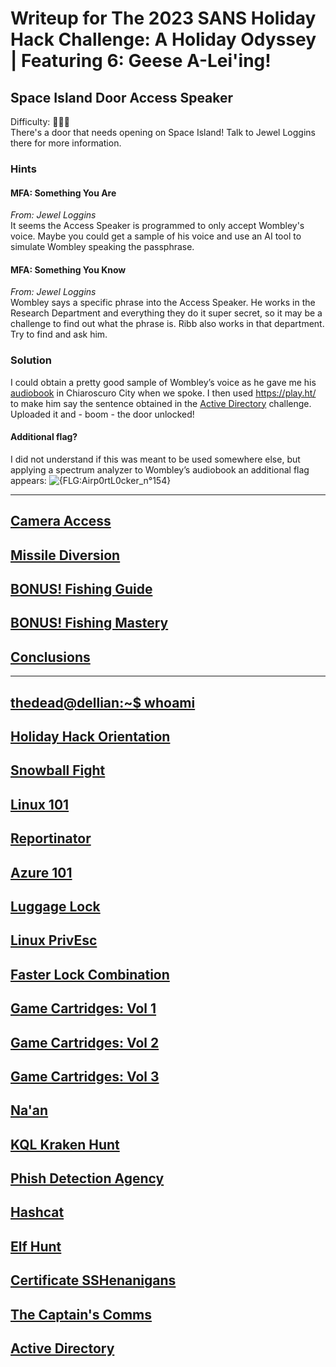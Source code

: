 # Writeup for The 2023 SANS Holiday Hack Challenge: A Holiday Odyssey \| Featuring 6: Geese A-Lei'ing!
## 	Space Island Door Access Speaker
Difficulty: :christmas_tree::christmas_tree::christmas_tree:  
There's a door that needs opening on Space Island! Talk to Jewel Loggins there for more information.

### Hints
#### MFA: Something You Are
*From: Jewel Loggins*  
It seems the Access Speaker is programmed to only accept Wombley's voice. Maybe you could get a sample of his voice and use an AI tool to simulate Wombley speaking the passphrase.
#### MFA: Something You Know
*From: Jewel Loggins*  
Wombley says a specific phrase into the Access Speaker. He works in the Research Department and everything they do it super secret, so it may be a challenge to find out what the phrase is. Ribb also works in that department. Try to find and ask him.

### Solution
I could obtain a pretty good sample of Wombley’s voice as he gave me his [audiobook](https://www.holidayhackchallenge.com/2023/wombleycube_the_enchanted_voyage.mp3.zip) in Chiaroscuro City when we spoke. I then used https://play.ht/ to make him say the sentence obtained in the [Active Directory]() challenge. Uploaded it and - boom - the door unlocked!
#### Additional flag?
I did not understand if this was meant to be used somewhere else, but applying a spectrum analyzer to Wombley’s audiobook an additional flag appears:
![{FLG:Airp0rtL0cker_n°154}](imgs/%7BFLG%3AAirp0rtL0cker_n°154%7D.png)


---
## [Camera Access](/21%20-%20Camera%20Access/README.md)
## [Missile Diversion](/22%20-%20Missile%20Diversion/README.md)
## [BONUS! Fishing Guide](/23%20-%20BONUS%21%20Fishing%20Guide/README.md)
## [BONUS! Fishing Mastery](/24%20-%20BONUS%21%20Fishing%20Mastery/README.md)
## [Conclusions](/README.md#conclusions)
---
## [thedead@dellian:~$ whoami](/README.md#thedeaddellian-whoami)
## [Holiday Hack Orientation](/01%20-%20Holiday%20Hack%20Orientation/README.md)
## [Snowball Fight](/02%20-%20Snowball%20Fight/README.md)
## [Linux 101](/03%20-%20Linux%20101/README.md)
## [Reportinator](/04%20-%20Reportinator/README.md)
## [Azure 101](/05%20-%20Azure%20101/README.md)
## [Luggage Lock](/06%20-%20Luggage%20Lock/README.md)
## [Linux PrivEsc](/07%20-%20Linux%20PrivEsc/README.md)
## [Faster Lock Combination](/08%20-%20Faster%20Lock%20Combination/README.md)
## [Game Cartridges: Vol 1](/09%20-%20Game%20Cartridges%3A%20Vol%201/README.md)
## [Game Cartridges: Vol 2](/10%20-%20Game%20Cartridges%3A%20Vol%202/README.md)
## [Game Cartridges: Vol 3](/11%20-%20Game%20Cartridges%3A%20Vol%203/README.md)
## [Na'an](/12%20-%20Na%27an/README.md)
## [KQL Kraken Hunt](/13%20-%20KQL%20Kraken%20Hunt/README.md)
## [Phish Detection Agency](/14%20-%20Phish%20Detection%20Agency/README.md)
## [Hashcat](/15%20-%20Hashcat/README.md)
## [Elf Hunt](/16%20-%20Elf%20Hunt/README.md)
## [Certificate SSHenanigans](/17%20-%20Certificate%20SSHenanigans/README.md)
## [The Captain's Comms](/18%20-%20The%20Captain%27s%20Comms/README.md)
## [Active Directory](/19%20-%20Active%20Directory/README.md)